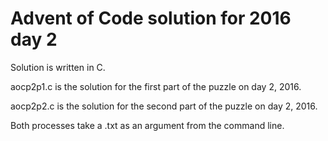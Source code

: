 # Advent of Code solution for 2016 day 2  

Solution is written in C.

aocp2p1.c is the solution for the first part of the puzzle on day 2, 2016.  

aocp2p2.c is the solution for the second part of the puzzle on day 2, 2016.  

Both processes take a .txt as an argument from the command line.  


